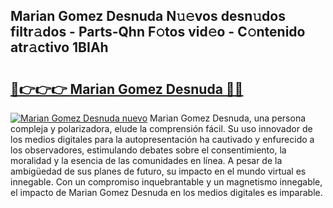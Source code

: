 ## Marian Gomez Desnuda N𝚞𝚎vos desn𝚞dos filtr𝚊dos - Parts-Qhn F𝚘tos vid𝚎o - C𝚘ntenido atr𝚊ctivo 1BIAh

# <h2><a href="http://mb1dkb.tromn.icu/?c=Marian+Gomez+Desnuda">🔗👉👉👉 Marian Gomez Desnuda 🔗🔗</a></h2>

[![Marian Gomez Desnuda nuevo](https://i.imgur.com/pEAQMta.gif)](http://mb1dkb.tromn.icu/?c=Marian+Gomez+Desnuda)
Marian Gomez Desnuda, una persona compleja y polarizadora, elude la comprensión fácil. Su uso innovador de los medios digitales para la autopresentación ha cautivado y enfurecido a los observadores, estimulando debates sobre el consentimiento, la moralidad y la esencia de las comunidades en línea. A pesar de la ambigüedad de sus planes de futuro, su impacto en el mundo virtual es innegable. Con un compromiso inquebrantable y un magnetismo innegable, el impacto de Marian Gomez Desnuda en los medios digitales es imparable.
